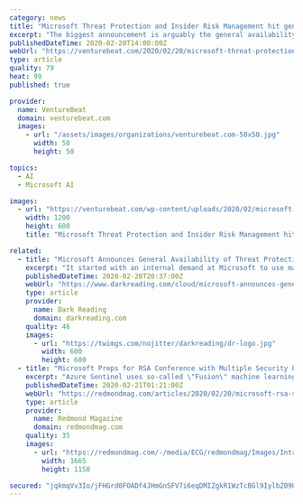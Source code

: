 ```yaml
---
category: news
title: "Microsoft Threat Protection and Insider Risk Management hit general availability"
excerpt: "The biggest announcement is arguably the general availability of Microsoft Threat Protection, which uses AI to offer a correlated view of threats and automation to address them. Other tidbits worth touching on include news from Microsoft Defender ATP (Android and iOS support is coming), Insider Risk Management, and Azure Sentinel. Microsoft ..."
publishedDateTime: 2020-02-20T14:00:00Z
webUrl: "https://venturebeat.com/2020/02/20/microsoft-threat-protection-insider-risk-management-general-availability/"
type: article
quality: 79
heat: 99
published: true

provider:
  name: VentureBeat
  domain: venturebeat.com
  images:
    - url: "/assets/images/organizations/venturebeat.com-50x50.jpg"
      width: 50
      height: 50

topics:
  - AI
  - Microsoft AI

images:
  - url: "https://venturebeat.com/wp-content/uploads/2020/02/microsoft-threat-protection-hero.jpg?w=1200&#038;strip=all"
    width: 1200
    height: 600
    title: "Microsoft Threat Protection and Insider Risk Management hit general availability"

related:
  - title: "Microsoft Announces General Availability of Threat Protection, Insider Risk Management"
    excerpt: "It started with an internal demand at Microsoft to use machine learning to detect threats based on user behavior ... and other partners to enable easier data collection. A new connector for Azure Security Center for IoT lets admins onboard data workloads from the Internet of Things into Azure Sentinel from deployments managed in the IoT ..."
    publishedDateTime: 2020-02-20T20:37:00Z
    webUrl: "https://www.darkreading.com/cloud/microsoft-announces-general-availability-of-threat-protection-insider-risk-management-/d/d-id/1337105"
    type: article
    provider:
      name: Dark Reading
      domain: darkreading.com
    quality: 46
    images:
      - url: "https://twimgs.com/nojitter/darkreading/dr-logo.jpg"
        width: 600
        height: 600
  - title: "Microsoft Preps for RSA Conference with Multiple Security Product Announcements"
    excerpt: "Azure Sentinel uses so-called \"Fusion\" machine learning technology to find the most important threats. How that's done is outlined in this blog post by Ram Shankar Siva Kumar of Microsoft's cloud and AI security team. Microsoft Defender ATP for Linux Previews Microsoft is extending endpoint detection and response protections with its currently ..."
    publishedDateTime: 2020-02-21T01:21:00Z
    webUrl: "https://redmondmag.com/articles/2020/02/20/microsoft-rsa-security-product-announcements.aspx"
    type: article
    provider:
      name: Redmond Magazine
      domain: redmondmag.com
    quality: 35
    images:
      - url: "https://redmondmag.com/-/media/ECG/redmondmag/Images/IntroImagesBigSmall/OldFashionedMicsBig.jpg"
        width: 1665
        height: 1158

secured: "jqkmqVv3Io/jFHGrd0FOADf4JHmGnSFV7i6eqDMIZgkR1WzTcBGl9IylbZ09UW6F/tpS5AYG5lDi/jETOZ3JYOQPsASU9r7BPEB18aQQFQihL/xJcqFerRCoq89Ud6SLR4VEtvj/0SU1Mrtu41CInazfnsqOdADDzpf6r6RvEKAUL77/hKZd+XGLfchomcW3beyFeMj1wkAepakHM09fRgaZ14ZbRw56U3lh/vAJjjsyYtoafWLTwuv+HxxXwzTjT3smXwHb4ZyRDoJfh7LHsVltDtA6loguPIt+Ge/x4/6oRaeVBt2QvY+msnSilj6DyIZQ4AB1Imu8UfAMEPhQTIGT8w92X9NJikr8JY5TJd81lAlgwKQuflj6FOm8PKb0kCpaZvSRAQWsF2kt/EPrZDmHMnaZTrTw+iSGnSevG/a9zRBuVRmcSpuOjDmls1L483ZcotEKeGRH8qzP1yYgIG6/tZX7Q/oW63jjy8L2/yk=;k0Rn69U4ImNf6AtEJeiHNg=="
---
```



